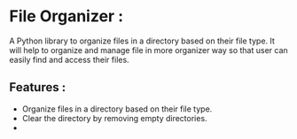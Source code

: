 # File Organizer :
 A Python library to organize files in a directory based on their file type.
 It will help to organize and manage file in more organizer way so that user can easily find and access their files.

## Features :
- Organize files in a directory based on their file type.
- Clear the directory by removing empty directories.
- 